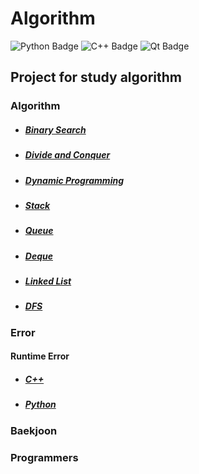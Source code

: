 # Algorithm
![Python Badge](http://img.shields.io/badge/Python-3776AB?style=flat&logo=Python&logoColor=white)
![C++ Badge](http://img.shields.io/badge/C++-00599C?style=flat&logo=C++&logoColor=white)
![Qt Badge](http://img.shields.io/badge/Qt-41CD52?style=flat&logo=Qt&logoColor=white)
## Project for study algorithm
### Algorithm
+ ##### [Binary Search](https://github.com/Nakkwan/Algorithm/tree/master/Algorithm/Binary%20Serach)
+ ##### [Divide and Conquer](https://github.com/Nakkwan/Algorithm/tree/master/Algorithm/Divide%20and%20Conquer)
+ ##### [Dynamic Programming](https://github.com/Nakkwan/Algorithm/tree/master/Algorithm/Dynamic%20programming)
+ ##### [Stack](https://github.com/Nakkwan/Algorithm/tree/master/Algorithm/Stack)
+ ##### [Queue](https://github.com/Nakkwan/Algorithm/tree/master/Algorithm/Queue)
+ ##### [Deque](https://github.com/Nakkwan/Algorithm/tree/master/Algorithm/Deque)
+ ##### [Linked List](https://github.com/Nakkwan/Algorithm/tree/master/Algorithm/Linked%20list)
+ ##### [DFS](https://github.com/Nakkwan/Algorithm/tree/master/Algorithm/DFS)

### Error
#### Runtime Error
+ ##### [C++](https://github.com/Nakkwan/Algorithm/blob/master/Algorithm/Error_c.md)
+ ##### [Python](https://github.com/Nakkwan/Algorithm/blob/master/Algorithm/Error_python.md)

### Baekjoon

### Programmers
